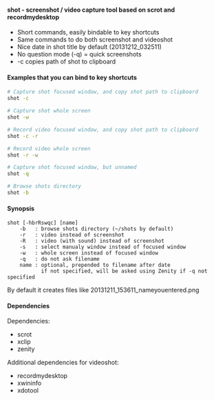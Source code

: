 #### shot - screenshot / video capture tool based on scrot and recordmydesktop

* Short commands, easily bindable to key shortcuts
* Same commands to do both screenshot and videoshot
* Nice date in shot title by default (20131212_032511)
* No question mode (-q) = quick screenshots
* -c copies path of shot to clipboard

#### Examples that you can bind to key shortcuts

```bash
# Capture shot focused window, and copy shot path to clipboard
shot -c
```

```bash
# Capture shot whole screen
shot -w
```

```bash
# Record video focused window, and copy shot path to clipboard
shot -c -r
```

```bash
# Record video whole screen
shot -r -w
```

```bash
# Capture shot focused window, but unnamed
shot -q
```

```bash
# Browse shots directory
shot -b
```

#### Synopsis

```
shot [-hbrRswqc] [name]
    -b   : browse shots directory (~/shots by default)
    -r   : video instead of screenshot
    -R   : video (with sound) instead of screenshot
    -s   : select manualy window instead of focused window
    -w   : whole screen instead of focused window
    -q   : do not ask filename
    name : optional, prepended to filename after date
           if not specified, will be asked using Zenity if -q not specified
```

By default it creates files like 20131211_153611_nameyouentered.png

#### Dependencies

Dependencies:
* scrot
* xclip
* zenity

Additional dependencies for videoshot:
* recordmydesktop
* xwininfo
* xdotool
